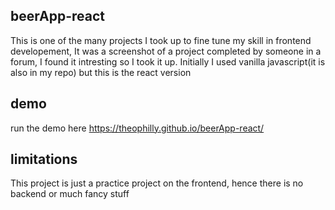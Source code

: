 ## beerApp-react
This is one of the many projects I took up to fine tune my skill in frontend developement, It was a screenshot of a project completed by someone in a forum, I found it intresting so I took it up. Initially I used vanilla javascript(it is also in my repo) but this is the react version

## demo
run the demo here https://theophilly.github.io/beerApp-react/

## limitations
This project is just a practice project on the frontend, hence there is no backend or much fancy stuff
